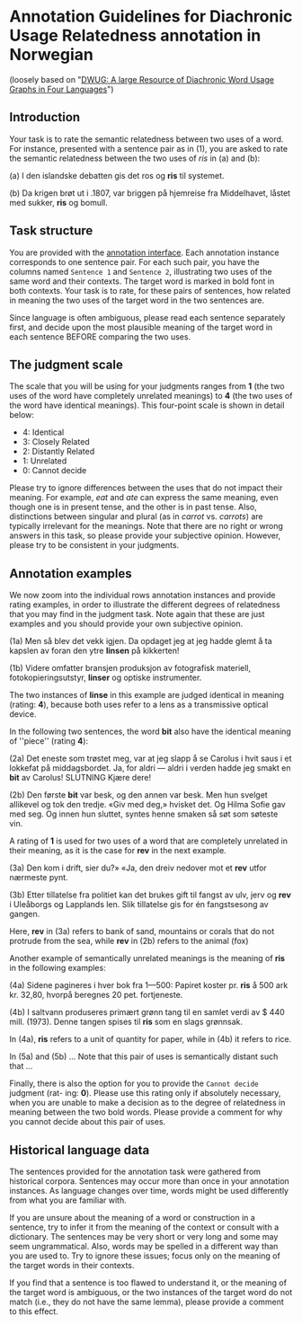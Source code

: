 # Annotation Guidelines for Diachronic Usage Relatedness annotation in Norwegian

(loosely based on "[DWUG: A large Resource of Diachronic Word Usage Graphs in Four Languages](https://arxiv.org/abs/2104.08540)")

## Introduction

Your task is to rate the semantic relatedness between two uses of a word. For instance, presented with a sentence pair as in (1), you are asked to rate the
semantic relatedness between the two uses of _ris_ in (a) and (b):

(a) I den islandske debatten gis det ros og **ris** til systemet.

(b) Da krigen brøt ut i .1807, var briggen på hjemreise fra Middelhavet, låstet med sukker, **ris** og bomull.

## Task structure

You are provided with the [annotation interface](https://durel.ims.uni-stuttgart.de/).
Each annotation instance corresponds to one sentence pair. For each such pair, you have the columns
named `Sentence 1` and `Sentence 2`, illustrating two uses of the same word and
their contexts. The target word is marked in bold font in both contexts. Your task is
to rate, for these pairs of sentences, how related in meaning the two uses of the target
word in the two sentences are.

Since language is often ambiguous, please read each sentence separately first, and
decide upon the most plausible meaning of the target word in each sentence BEFORE
comparing the two uses.

## The judgment scale

The scale that you will be using for your judgments ranges
from **1** (the two uses of the word have completely unrelated meanings) to **4** (the two
uses of the word have identical meanings).
This four-point scale is shown in detail below:

* 4: Identical
* 3: Closely Related
* 2: Distantly Related
* 1: Unrelated
* 0: Cannot decide


Please try to ignore differences between the uses that do not impact their meaning.
For example, _eat_ and _ate_ can express the same meaning, even though one is in present
tense, and the other is in past tense. Also, distinctions between singular and plural
(as in _carrot_ vs. _carrots_) are typically irrelevant for the meanings.
Note that there are no right or wrong answers in this task, so please provide your
subjective opinion. However, please try to be consistent in your judgments.

## Annotation examples

We now zoom into the individual rows annotation instances and provide rating examples, in order to illustrate the different degrees of relatedness
that you may find in the judgment task.
Note again that these are just examples and you should provide your own subjective opinion.

(1a) Men så blev det vekk igjen. Da opdaget jeg at jeg hadde glemt å ta kapslen av foran den ytre **linsen** på kikkerten!

(1b) Videre omfatter bransjen produksjon av fotografisk materiell, fotokopieringsutstyr, **linser** og optiske instrumenter.

The two instances of **linse** in this example are judged identical in meaning (rating: **4**),
because both uses refer to a lens as a transmissive optical device.

In the following two sentences, the word **bit** also have the identical meaning of ''piece'' (rating **4**):

(2a) Det eneste som trøstet meg, var at jeg slapp å se Carolus i hvit saus i et lokkefat på middagsbordet. Ja, for aldri — aldri i verden hadde jeg smakt en **bit** av Carolus! SLUTNING Kjære dere!

(2b) Den første **bit** var besk, og den annen var besk. Men hun svelget allikevel og tok den tredje. «Giv med deg,» hvisket det. Og Hilma Sofie gav med seg. Og innen hun sluttet, syntes henne smaken så søt som søteste vin.

A rating of **1** is used for two uses of a word that are completely unrelated in their
meaning, as it is the case for **rev** in the next example.

(3a) Den kom i drift, sier du?» «Ja, den dreiv nedover mot et **rev** utfor nærmeste pynt.

(3b) Etter tillatelse fra politiet kan det brukes gift til fangst av ulv, jerv og **rev** i Uleåborgs og Lapplands len. Slik tillatelse gis for én fangstsesong av gangen.

Here, **rev** in (3a) refers to bank of sand, mountains or corals that do not protrude from the sea, while **rev** in (2b) refers to the animal (fox)

Another example of semantically unrelated meanings is the meaning of **ris** in the following examples:

(4a) Sidene pagineres i hver bok fra 1—500: Papiret koster pr. **ris** å 500 ark kr. 32,80, hvorpå beregnes 20 pet. fortjeneste.

(4b) I saltvann produseres primært grønn tang til en samlet verdi av $ 440 mill. (1973). Denne tangen spises til **ris** som en slags grønnsak.

In (4a), **ris** refers to a unit of quantity for paper, while in (4b) it refers to rice.

In (5a) and (5b) ...
Note that this pair of uses is semantically distant such that ...

Finally, there is also the option for you to provide the `Cannot decide` judgment (rat-
ing: **0**).
Please use this rating only if absolutely necessary, when you are unable to
make a decision as to the degree of relatedness in meaning between the two bold
words.
Please provide a comment for why you cannot decide about this pair of uses.

## Historical language data

The sentences provided for the annotation task were gathered from historical corpora.
Sentences may occur more than once in your annotation instances.
As language changes over time, words might be used differently from what you are
familiar with.

If you are unsure about the meaning of a word or construction in a
sentence, try to infer it from the meaning of the context or consult with a dictionary.
The sentences may be very short or very long and some may seem ungrammatical.
Also, words may be spelled in a different way than you are used to.
Try to ignore these issues; focus only on the meaning of the target words in their
contexts.

If you find that a sentence is too flawed to understand it, or the meaning of
the target word is ambiguous, or the two instances of the target word do not match
(i.e., they do not have the same lemma), please provide a comment to this effect.
